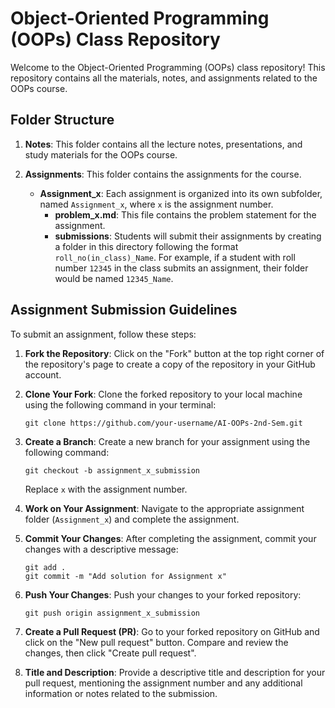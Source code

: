 
# Object-Oriented Programming (OOPs) Class Repository

Welcome to the Object-Oriented Programming (OOPs) class repository! This repository contains all the materials, notes, and assignments related to the OOPs course.

## Folder Structure

1. **Notes**: This folder contains all the lecture notes, presentations, and study materials for the OOPs course.

2. **Assignments**: This folder contains the assignments for the course.

    - **Assignment_x**: Each assignment is organized into its own subfolder, named `Assignment_x`, where `x` is the assignment number.
        - **problem_x.md**: This file contains the problem statement for the assignment.
        - **submissions**: Students will submit their assignments by creating a folder in this directory following the format `roll_no(in_class)_Name`. For example, if a student with roll number `12345` in the class submits an assignment, their folder would be named `12345_Name`.

## Assignment Submission Guidelines

To submit an assignment, follow these steps:

1. **Fork the Repository**: Click on the "Fork" button at the top right corner of the repository's page to create a copy of the repository in your GitHub account.

2. **Clone Your Fork**: Clone the forked repository to your local machine using the following command in your terminal:

   ```
   git clone https://github.com/your-username/AI-OOPs-2nd-Sem.git
   ```

3. **Create a Branch**: Create a new branch for your assignment using the following command:

   ```
   git checkout -b assignment_x_submission
   ```

   Replace `x` with the assignment number.

4. **Work on Your Assignment**: Navigate to the appropriate assignment folder (`Assignment_x`) and complete the assignment.

5. **Commit Your Changes**: After completing the assignment, commit your changes with a descriptive message:

   ```
   git add .
   git commit -m "Add solution for Assignment x"
   ```

6. **Push Your Changes**: Push your changes to your forked repository:

   ```
   git push origin assignment_x_submission
   ```

7. **Create a Pull Request (PR)**: Go to your forked repository on GitHub and click on the "New pull request" button. Compare and review the changes, then click "Create pull request".

8. **Title and Description**: Provide a descriptive title and description for your pull request, mentioning the assignment number and any additional information or notes related to the submission.





